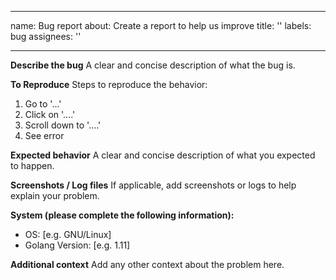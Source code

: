 <!--
SPDX-FileCopyrightText: 2020 Alvar Penning

SPDX-License-Identifier: GPL-3.0-or-later
-->

---
name: Bug report
about: Create a report to help us improve
title: ''
labels: bug
assignees: ''

---

**Describe the bug**
A clear and concise description of what the bug is.

**To Reproduce**
Steps to reproduce the behavior:
1. Go to '...'
2. Click on '....'
3. Scroll down to '....'
4. See error

**Expected behavior**
A clear and concise description of what you expected to happen.

**Screenshots / Log files**
If applicable, add screenshots or logs to help explain your problem.

**System (please complete the following information):**
 - OS: [e.g. GNU/Linux]
 - Golang Version: [e.g. 1.11]

**Additional context**
Add any other context about the problem here.
